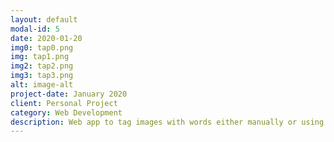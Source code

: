 ```yaml
---
layout: default
modal-id: 5
date: 2020-01-20
img0: tap0.png
img: tap1.png
img2: tap2.png
img3: tap3.png
alt: image-alt
project-date: January 2020
client: Personal Project
category: Web Development
description: Web app to tag images with words either manually or using OCR. Files can be from your phone camera or an image upload. Ability to search past pictures saved to one's account. <br /> <br />Created with Angular 6, MySQL, Amazon S3, Django, Google Vision API
---
```

